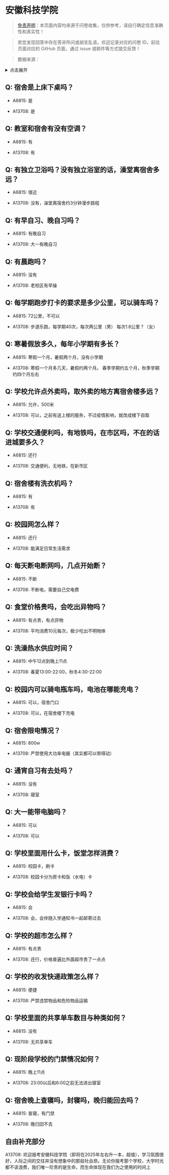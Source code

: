 # 安徽科技学院

> [免责声明](https://colleges.chat/#_3)：本页面内容均来源于问卷收集，仅供参考，请自行确定信息准确性和真实性！

> 若您发现回答中存在答非所问或胡言乱语，欢迎记录对应的问卷 ID，前往页面对应的 GitHub 页面，通过 issue 或邮件等方式提交反馈！

> 数据来源：

<details><summary>点击展开</summary>
<ul>
<li>A6815: 匿名 (2022 年 06 月)</li>
<li>A13708: 2087908704@qq.com (2022 年 06 月)</li>
</ul>
</details>

## Q: 宿舍是上床下桌吗？

- A6815: 是

- A13708: 是

## Q: 教室和宿舍有没有空调？

- A6815: 有

- A13708: 有

## Q: 有独立卫浴吗？没有独立浴室的话，澡堂离宿舍多远？

- A6815: 很近

- A13708: 没有，澡堂离宿舍约3分钟漫步路程

## Q: 有早自习、晚自习吗？

- A6815: 有晚自习

- A13708: 大一有晚自习

## Q: 有晨跑吗？

- A6815: 没有

- A13708: 老校区有早操

## Q: 每学期跑步打卡的要求是多少公里，可以骑车吗？

- A6815: 72公里，不可以

- A13708: 步道乐跑，每学期40次，每次两公里（男）
每次1.6公里？（女）

## Q: 寒暑假放多久，每年小学期有多长？

- A6815: 寒假一个月，暑假两个月，没有小学期

- A13708: 寒假一个月多几天，暑假约两个月。
春季学期约五个月，秋季学期约四个月左右

## Q: 学校允许点外卖吗，取外卖的地方离宿舍楼多远？

- A6815: 允许，500米

- A13708: 可以，之前有送上楼的服务，不过疫情影响，就改成楼下自取

## Q: 学校交通便利吗，有地铁吗，在市区吗，不在的话进城要多久？

- A6815: 还行

- A13708: 交通便利，无地铁，在新市区

## Q: 宿舍楼有洗衣机吗？

- A6815: 有

- A13708: 有

## Q: 校园网怎么样？

- A6815: 还行

- A13708: 能满足日常生活需求

## Q: 每天断电断网吗，几点开始断？

- A6815: 不断

- A13708: 不断电，需要自己交电费

## Q: 食堂价格贵吗，会吃出异物吗？

- A6815: 有点贵，有点异物

- A13708: 平均消费10元每次，极少吃出不明物体

## Q: 洗澡热水供应时间？

- A6815: 中午12点到晚上11点

- A13708: 春夏13:00-22:00，秋冬4:30-22:00

## Q: 校园内可以骑电瓶车吗，电池在哪能充电？

- A6815: 可以，宿舍门口

- A13708: 可以，在宿舍楼下充电

## Q: 宿舍限电情况？

- A6815: 800w

- A13708: 严禁使用大功率电器（其实都可以带得动）

## Q: 通宵自习有去处吗？

- A6815: 没有

- A13708: 寝室

## Q: 大一能带电脑吗？

- A6815: 可以

- A13708: 可以

## Q: 学校里面用什么卡，饭堂怎样消费？

- A6815: 校园卡，刷卡

- A13708: 校园卡分为房卡和饭（水电）卡

## Q: 学校会给学生发银行卡吗？

- A6815: 会

- A13708: 会，会伴随入学通知书一起邮寄过去

## Q: 学校的超市怎么样？

- A6815: 有点贵

- A13708: 还行，价格普遍比外面超市贵了一点点

## Q: 学校的收发快递政策怎么样？

- A6815: 便捷

- A13708: 严禁违禁物品和危险物品运输

## Q: 学校里面的共享单车数目与种类如何？

- A6815: 没有

- A13708: 无共享单车

## Q: 现阶段学校的门禁情况如何？

- A6815: 晚上11点

- A13708: 23:00以后和6:00之前无法进出寝室

## Q: 宿舍晚上查寝吗，封寝吗，晚归能回去吗？

- A6815: 查寝，有门禁

- A13708: 晚归回不去

## 自由补充部分

A13708: 欢迎报考安徽科技学院（即将在2025年左右升一本，超值），学习氛围很好，人际之间的交往并没有想象中的那般社会昂。无论你报考那个学校，大学时光都不该浪费，我们唯一珍贵的是生命，而生命体现在我们为之使用的时间上